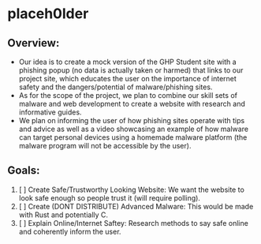 # placeh0lder

## Overview:

- Our idea is to create a mock version of the GHP Student site with a phishing popup (no data is actually taken or harmed) that links to our project site, which educates the user on the importance of internet safety and the dangers/potential of malware/phishing sites.
- As for the scope of the project, we plan to combine our skill sets of malware and web development to create a website with research and informative guides.
- We plan on informing the user of how phishing sites operate with tips and advice as well as a video showcasing an example of how malware can target personal devices using a homemade malware platform (the malware program will not be accessible by the user).


## Goals:
1. [ ] Create Safe/Trustworthy Looking Website: We want the website to look safe enough so people trust it (will require polling).
2. [ ] Create (DONT DISTRIBUTE) Advanced Malware: This would be made with Rust and potentially C.
3. [ ] Explain Online/Internet Saftey: Research methods to say safe online and coherently inform the user.
